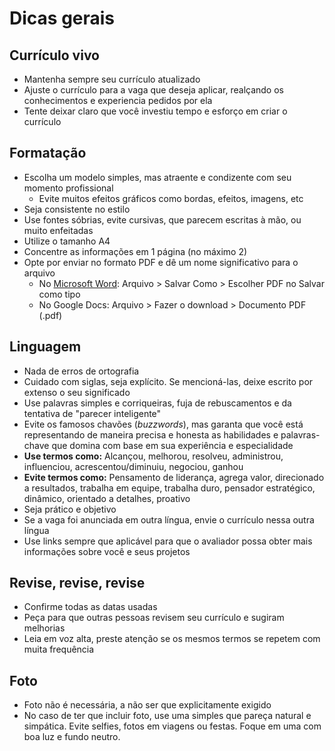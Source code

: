 # Dicas gerais

## Currículo vivo

* Mantenha sempre seu currículo atualizado
* Ajuste o currículo para a vaga que deseja aplicar, realçando os conhecimentos e experiencia pedidos por ela
* Tente deixar claro que você investiu tempo e esforço em criar o currículo

## Formatação

* Escolha um modelo simples, mas atraente e condizente com seu momento profissional
  * Evite muitos efeitos gráficos como bordas, efeitos, imagens, etc
* Seja consistente no estilo
* Use fontes sóbrias, evite cursivas, que parecem escritas à mão, ou muito enfeitadas
* Utilize o tamanho A4
* Concentre as informações em 1 página \(no máximo 2\)
* Opte por enviar no formato PDF e dê um nome significativo para o arquivo
  * No [Microsoft Word][1]: Arquivo &gt; Salvar Como &gt; Escolher PDF no Salvar como tipo 
  * No Google Docs: Arquivo &gt; Fazer o download &gt; Documento PDF \(.pdf\)

## Linguagem

* Nada de erros de ortografia
* Cuidado com siglas, seja explícito. Se mencioná-las, deixe escrito por extenso o seu significado
* Use palavras simples e corriqueiras, fuja de rebuscamentos e da tentativa de "parecer inteligente"
* Evite os famosos chavões \(_buzzwords_\), mas garanta que você está representando de maneira precisa e honesta as habilidades e palavras-chave que domina com base em sua experiência e especialidade
* **Use termos como:** Alcançou, melhorou, resolveu, administrou, influenciou, acrescentou/diminuiu, negociou, ganhou
* **Evite termos como:** Pensamento de liderança, agrega valor, direcionado a resultados, trabalha em equipe, trabalha duro, pensador estratégico, dinâmico, orientado a detalhes, proativo
* Seja prático e objetivo
* Se a vaga foi anunciada em outra língua, envie o currículo nessa outra língua
* Use links sempre que aplicável para que o avaliador possa obter mais informações sobre você e seus projetos

## Revise, revise, revise

* Confirme todas as datas usadas
* Peça para que outras pessoas revisem seu currículo e sugiram melhorias
* Leia em voz alta, preste atenção se os mesmos termos se repetem com muita frequência

## Foto

* Foto não é necessária, a não ser que explicitamente exigido
* No caso de ter que incluir foto, use uma simples que pareça natural e simpática. Evite selfies, fotos em viagens ou festas. Foque em uma com boa luz e fundo neutro.

[1]: https://support.microsoft.com/pt-br/office/criar-pdfs-acess%c3%adveis-064625e0-56ea-4e16-ad71-3aa33bb4b7ed?ui=pt-br&rs=pt-br&ad=br#:~:text=Office%20para%20Web,-Antes%20de%20gerar&text=Na%20faixa%20de%20op%C3%A7%C3%B5es%2C%20selecione,o%20seu%20documento%20em%20PDF.

